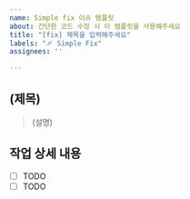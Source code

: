 ```yaml
---
name: Simple fix 이슈 템플릿
about: 간단한 코드 수정 시 이 템플릿을 사용해주세요
title: "[fix] 제목을 입력해주세요"
labels: "🩹 Simple Fix"
assignees: ''

---
```

## (제목)
> (설명)

## 작업 상세 내용
- [ ] TODO
- [ ] TODO